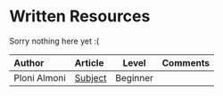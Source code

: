 # Written Resources

Sorry nothing here yet :(

Author | Article | Level | Comments
:------ |:------|:--------:|:--------:
Ploni Almoni | [Subject](http://name) | Beginner | |

